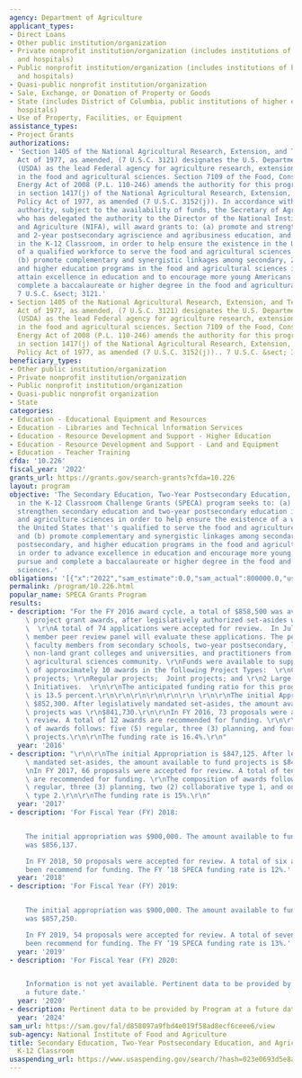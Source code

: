 ```yaml
---
agency: Department of Agriculture
applicant_types:
- Direct Loans
- Other public institution/organization
- Private nonprofit institution/organization (includes institutions of higher education
  and hospitals)
- Public nonprofit institution/organization (includes institutions of higher education
  and hospitals)
- Quasi-public nonprofit institution/organization
- Sale, Exchange, or Donation of Property or Goods
- State (includes District of Columbia, public institutions of higher education and
  hospitals)
- Use of Property, Facilities, or Equipment
assistance_types:
- Project Grants
authorizations:
- 'Section 1405 of the National Agricultural Research, Extension, and Teaching Policy
  Act of 1977, as amended, (7 U.S.C. 3121) designates the U.S. Department of Agriculture
  (USDA) as the lead Federal agency for agriculture research, extension and teaching
  in the food and agricultural sciences. Section 7109 of the Food, Conservation, and
  Energy Act of 2008 (P.L. 110-246) amends the authority for this program contained
  in section 1417(j) of the National Agricultural Research, Extension, and Teaching
  Policy Act of 1977, as amended (7 U.S.C. 3152(j)). In accordance with the statutory
  authority, subject to the availability of funds, the Secretary of Agriculture (USDA),
  who has delegated the authority to the Director of the National Institute of Food
  and Agriculture (NIFA), will award grants to: (a) promote and strengthen secondary
  and 2-year postsecondary agriscience and agribusiness education, and Agriculture
  in the K-12 Classroom, in order to help ensure the existence in the United States
  of a qualified workforce to serve the food and agricultural sciences system; and
  (b) promote complementary and synergistic linkages among secondary, 2-year postsecondary,
  and higher education programs in the food and agricultural sciences in order to
  attain excellence in education and to encourage more young Americans to pursue and
  complete a baccalaureate or higher degree in the food and agricultural sciences..
  7 U.S.C. &sect; 3121.'
- Section 1405 of the National Agricultural Research, Extension, and Teaching Policy
  Act of 1977, as amended, (7 U.S.C. 3121) designates the U.S. Department of Agriculture
  (USDA) as the lead Federal agency for agriculture research, extension and teaching
  in the food and agricultural sciences. Section 7109 of the Food, Conservation, and
  Energy Act of 2008 (P.L. 110-246) amends the authority for this program contained
  in section 1417(j) of the National Agricultural Research, Extension, and Teaching
  Policy Act of 1977, as amended (7 U.S.C. 3152(j)).. 7 U.S.C. &sect; 3152 (j).
beneficiary_types:
- Other public institution/organization
- Private nonprofit institution/organization
- Public nonprofit institution/organization
- Quasi-public nonprofit organization
- State
categories:
- Education - Educational Equipment and Resources
- Education - Libraries and Technical lnformation Services
- Education - Resource Development and Support - Higher Education
- Education - Resource Development and Support - Land and Equipment
- Education - Teacher Training
cfda: '10.226'
fiscal_year: '2022'
grants_url: https://grants.gov/search-grants?cfda=10.226
layout: program
objective: 'The Secondary Education, Two-Year Postsecondary Education, and Agriculture
  in the K-12 Classroom Challenge Grants (SPECA) program seeks to: (a) promote and
  strengthen secondary education and two-year postsecondary education in the food
  and agriculture sciences in order to help ensure the existence of a workforce in
  the United States that''s qualified to serve the food and agriculture sciences system;
  and (b) promote complementary and synergistic linkages among secondary, two-year
  postsecondary, and higher education programs in the food and agriculture sciences
  in order to advance excellence in education and encourage more young Americans to
  pursue and complete a baccalaureate or higher degree in the food and agriculture
  sciences.'
obligations: '[{"x":"2022","sam_estimate":0.0,"sam_actual":800000.0,"usa_spending_actual":1822469.97},{"x":"2023","sam_estimate":864000.0,"sam_actual":0.0,"usa_spending_actual":1891069.0},{"x":"2024","sam_estimate":960000.0,"sam_actual":0.0,"usa_spending_actual":1168254.75}]'
permalink: /program/10.226.html
popular_name: SPECA Grants Program
results:
- description: "For the FY 2016 award cycle, a total of $858,500 was available for\
    \ project grant awards, after legislatively authorized set-asides were deducted.\
    \  \r\nA total of 74 applications were accepted for review.  In July 2016, a 27\
    \ member peer review panel will evaluate these applications. The peer panel includes\
    \ faculty members from secondary schools, two-year postsecondary, land grant and\
    \ non-land grant colleges and universities, and practitioners from the food and\
    \ agricultural sciences community. \r\nFunds were available to support a total\
    \ of approximately 10 awards in the following Project Types:  \r\nConference/Planning\
    \ projects; \r\nRegular projects;  Joint projects; and \r\n2 Large-scale Comprehensive\
    \ Initiatives.  \r\n\r\nThe anticipated funding ratio for this program in FY 2016\
    \ is 13.5 percent.\r\n\r\n\r\n\r\n\r\n\r\n \r\n\r\nThe initial Appropriation was\
    \ $852,300. After legislatively mandated set-asides, the amount available to fund\
    \ projects was \r\n$841,730.\r\n\r\nIn FY 2016, 73 proposals were accepted for\
    \ review. A total of 12 awards are recommended for funding. \r\n\r\nThe composition\
    \ of awards follows: five (5) regular, three (3) planning, and four (4) joint\
    \ projects.\r\n\r\nThe funding rate is 16.4%.\r\n"
  year: '2016'
- description: "\r\n\r\nThe initial Appropriation is $847,125. After legislatively\
    \ mandated set-asides, the amount available to fund projects is $845,250.\r\n\r\
    \nIn FY 2017, 66 proposals were accepted for review. A total of ten (10) awards\
    \ are recommended for funding. \r\nThe composition of awards follows: four (4)\
    \ regular, three (3) planning, two (2) collaborative type 1, and one (1) collaborative\
    \ type 2.\r\n\r\nThe funding rate is 15%.\r\n"
  year: '2017'
- description: 'For Fiscal Year (FY) 2018:


    The initial appropriation was $900,000. The amount available to fund projects
    was $856,137.

    In FY 2018, 50 proposals were accepted for review. A total of six awards have
    been recommend for funding. The FY ‘18 SPECA funding rate is 12%.'
  year: '2018'
- description: 'For Fiscal Year (FY) 2019:


    The initial appropriation was $900,000. The amount available to fund projects
    was $857,250.

    In FY 2019, 54 proposals were accepted for review. A total of seven awards have
    been recommend for funding. The FY ‘19 SPECA funding rate is 13%.'
  year: '2019'
- description: 'For Fiscal Year (FY) 2020:


    Information is not yet available. Pertinent data to be provided by Program at
    a future date.'
  year: '2020'
- description: Pertinent data to be provided by Program at a future date.
  year: '2024'
sam_url: https://sam.gov/fal/d858097a9fbd4e019f58ad8ecf6ceee6/view
sub-agency: National Institute of Food and Agriculture
title: Secondary Education, Two-Year Postsecondary Education, and Agriculture in the
  K-12 Classroom
usaspending_url: https://www.usaspending.gov/search/?hash=023e0693d5e8a235a3aab53492cb9658
---
```

